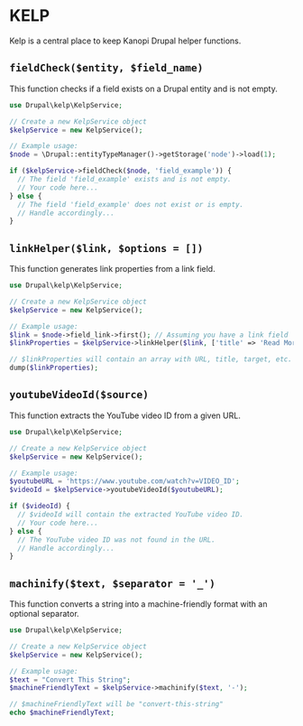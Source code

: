 # KELP
Kelp is a central place to keep Kanopi Drupal helper functions.



## `fieldCheck($entity, $field_name)`

This function checks if a field exists on a Drupal entity and is not empty.

```php
use Drupal\kelp\KelpService;

// Create a new KelpService object
$kelpService = new KelpService();

// Example usage:
$node = \Drupal::entityTypeManager()->getStorage('node')->load(1);

if ($kelpService->fieldCheck($node, 'field_example')) {
  // The field 'field_example' exists and is not empty.
  // Your code here...
} else {
  // The field 'field_example' does not exist or is empty.
  // Handle accordingly...
}
```

## `linkHelper($link, $options = [])`

This function generates link properties from a link field.

```php
use Drupal\kelp\KelpService;

// Create a new KelpService object
$kelpService = new KelpService();

// Example usage:
$link = $node->field_link->first(); // Assuming you have a link field
$linkProperties = $kelpService->linkHelper($link, ['title' => 'Read More', 'modifiers' => ['btn', 'btn-primary']]);

// $linkProperties will contain an array with URL, title, target, etc.
dump($linkProperties);
```

## `youtubeVideoId($source)`

This function extracts the YouTube video ID from a given URL.

```php
use Drupal\kelp\KelpService;

// Create a new KelpService object
$kelpService = new KelpService();

// Example usage:
$youtubeURL = 'https://www.youtube.com/watch?v=VIDEO_ID';
$videoId = $kelpService->youtubeVideoId($youtubeURL);

if ($videoId) {
  // $videoId will contain the extracted YouTube video ID.
  // Your code here...
} else {
  // The YouTube video ID was not found in the URL.
  // Handle accordingly...
}
```

## `machinify($text, $separator = '_')`

This function converts a string into a machine-friendly format with an optional separator.

```php
use Drupal\kelp\KelpService;

// Create a new KelpService object
$kelpService = new KelpService();

// Example usage:
$text = "Convert This String";
$machineFriendlyText = $kelpService->machinify($text, '-');

// $machineFriendlyText will be "convert-this-string"
echo $machineFriendlyText;
```
